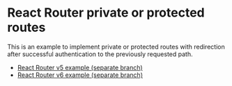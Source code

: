 # React Router private or protected routes

This is an example to implement private or protected routes with redirection after successful authentication to the previously requested path.

 - [React Router v5 example (separate branch)](https://github.com/openscript/react-router-private-protected-routes/tree/react-router-5)
 - [React Router v6 example (separate branch)](https://github.com/openscript/react-router-private-protected-routes/tree/react-router-6)